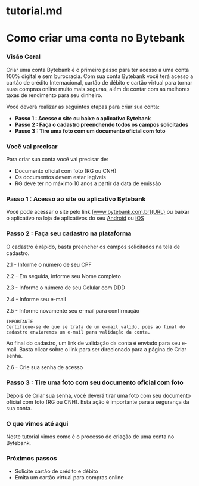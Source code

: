 # tutorial.md

# Como criar uma conta no Bytebank 

### Visão Geral 

Criar uma conta Bytebank é o primeiro passo para ter acesso a uma conta 100% digital e sem burocracia. Com sua conta Bytebank você terá acesso a cartão de crédito Internacional, cartão de débito e cartão virtual para tornar suas compras online muito mais seguras, além de contar com as melhores taxas de rendimento para seu dinheiro. 

Você deverá realizar as seguintes etapas para criar sua conta: 

* **Passo 1 : Acesse o site ou baixe o aplicativo Bytebank**
* **Passo 2 : Faça o cadastro preenchendo todos os campos solicitados**
* **Passo 3 : Tire uma foto com um documento oficial com foto**


### Você vai precisar
Para criar sua conta você vai precisar de: 

* Documento oficial com foto (RG ou CNH)
* Os documentos devem estar legíveis
* RG deve ter no máximo 10 anos a partir da data de emissão

### Passo 1 : Acesso ao site ou aplicativo Bytebank

Você pode acessar o site pelo link [www.bytebank.com.br](URL) ou baixar o aplicativo na loja de aplicativos do seu [Android](URL) ou [iOS](URL)

### Passo 2 : Faça seu cadastro na plataforma 

O cadastro é rápido, basta preencher os campos solicitados na tela de cadastro.

2.1 - Informe o número de seu CPF

2.2 - Em seguida, informe seu Nome completo

2.3 - Informe o número de seu Celular com DDD

2.4 - Informe seu e-mail 

2.5 - Informe novamente seu e-mail para confirmação

~~~
IMPORTANTE
Certifique-se de que se trata de um e-mail válido, pois ao final do cadastro enviaremos um e-mail para validação da conta.
~~~

Ao final do cadastro, um link de validação da conta é enviado para seu e-mail. Basta clicar sobre o link para ser direcionado para a página de Criar senha. 

2.6 - Crie sua senha de acesso


### Passo 3 : Tire uma foto com seu documento oficial com foto 

Depois de Criar sua senha, você deverá tirar uma foto com seu documento oficial com foto (RG ou CNH). Esta ação é importante para a segurança da sua conta. 

### O que vimos até aqui 

Neste tutorial vimos como é o processo de criação de uma conta no Bytebank. 

### Próximos passos

* Solicite cartão de crédito e débito
* Emita um cartão virtual para compras online








  



  


